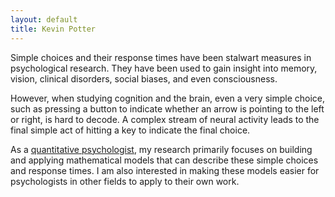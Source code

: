 ```yaml
---
layout: default
title: Kevin Potter
---
```


Simple choices and their response times have been stalwart measures in psychological research. They have been used to gain insight into memory, vision, clinical disorders, social biases, and even consciousness.

However, when studying cognition and the brain, even a very simple choice, such as pressing a button to indicate whether an arrow is pointing to the left or right, is hard to decode. A complex stream of neural activity leads to the final simple act of hitting a key to indicate the final choice.

As a [quantitative psychologist](http://www.apa.org/research/tools/quantitative/), my research primarily focuses on building and applying mathematical models that can describe these simple choices and response times. I am also interested in making these models easier for psychologists in other fields to apply to their own work.
